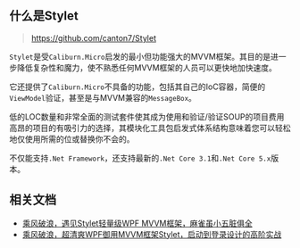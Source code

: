 ## 什么是Stylet

> https://github.com/canton7/Stylet

`Stylet`是受`Caliburn.Micro`启发的最小但功能强大的MVVM框架。其目的是进一步降低复杂性和魔力，使不熟悉任何MVVM框架的人员可以更快地加快速度。

它还提供了`Caliburn.Micro`不具备的功能，包括其自己的IoC容器，简便的`ViewModel`验证，甚至是与MVVM兼容的`MessageBox`。

低的LOC数量和非常全面的测试套件使其成为使用和验证/验证SOUP的项目费用高昂的项目的有吸引力的选择，其模块化工具包启发式体系结构意味着您可以轻松地仅使用所需的位或替换你不会的。

不仅能支持`.Net Framework`，还支持最新的`.Net Core 3.1`和`.Net Core 5.x`版本。

## 相关文档

* [乘风破浪，遇见Stylet轻量级WPF MVVM框架，麻雀虽小五脏俱全](https://www.cnblogs.com/taylorshi/p/15055873.html)
* [乘风破浪，超清爽WPF御用MVVM框架Stylet，启动到登录设计的高阶实战](https://www.cnblogs.com/taylorshi/p/15056941.html)